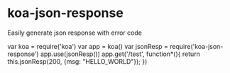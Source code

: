 koa-json-response
=================

Easily generate json response with error code

var koa = require('koa')
var app = koa()
var jsonResp = require('koa-json-response')
app.use(jsonResp())
app.get('/test', function*(){
	return this.jsonResp(200, {msg: "HELLO_WORLD"});
})
